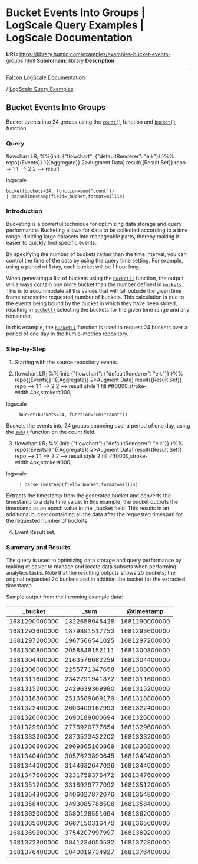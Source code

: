 # Bucket Events Into Groups | LogScale Query Examples | LogScale Documentation

**URL:** https://library.humio.com/examples/examples-bucket-events-groups.html
**Subdomain:** library
**Description:** 

---

[Falcon LogScale Documentation](https://library.humio.com)

/ [LogScale Query Examples](examples.html)

## Bucket Events Into Groups

Bucket events into 24 groups using the [`count()`](https://library.humio.com/data-analysis/functions-count.html) function and [`bucket()`](https://library.humio.com/data-analysis/functions-bucket.html) function 

### Query

flowchart LR; %%{init: {"flowchart": {"defaultRenderer": "elk"}} }%% repo{{Events}} 1{{Aggregate}} 2>Augment Data] result{{Result Set}} repo --> 1 1 --> 2 2 --> result

logscale
    
    
    bucket(buckets=24, function=sum("count"))
    | parseTimestamp(field=_bucket,format=millis)

### Introduction

Bucketing is a powerful technique for optimizing data storage and query performance. Bucketing allows for data to be collected according to a time range, dividing large datasets into manageable parts, thereby making it easier to quickly find specific events. 

By specifying the number of buckets rather than the time interval, you can control the time of the data by using the query time setting. For example, using a period of 1 day, each bucket will be 1 hour long. 

When generating a list of buckets using the [`bucket()`](https://library.humio.com/data-analysis/functions-bucket.html) function, the output will always contain one more bucket than the number defined in [_`buckets`_](https://library.humio.com/data-analysis/functions-bucket.html#query-functions-bucket-buckets). This is to accommodate all the values that will fall outside the given time frame across the requested number of buckets. This calculation is due to the events being bound by the bucket in which they have been stored, resulting in [`bucket()`](https://library.humio.com/data-analysis/functions-bucket.html) selecting the buckets for the given time range and any remainder. 

In this example, the [`bucket()`](https://library.humio.com/data-analysis/functions-bucket.html) function is used to request 24 buckets over a period of one day in the [humio-metrics](https://library.humio.com/logscale-repo-schema/logscale-repo-schema-humio-metrics.html) repository. 

### Step-by-Step

  1. Starting with the source repository events.

  2. flowchart LR; %%{init: {"flowchart": {"defaultRenderer": "elk"}} }%% repo{{Events}} 1{{Aggregate}} 2>Augment Data] result{{Result Set}} repo --> 1 1 --> 2 2 --> result style 1 fill:#ff0000,stroke-width:4px,stroke:#000;

logscale
         
         bucket(buckets=24, function=sum("count"))

Buckets the events into 24 groups spanning over a period of one day, using the [`sum()`](https://library.humio.com/data-analysis/functions-sum.html) function on the count field. 

  3. flowchart LR; %%{init: {"flowchart": {"defaultRenderer": "elk"}} }%% repo{{Events}} 1{{Aggregate}} 2>Augment Data] result{{Result Set}} repo --> 1 1 --> 2 2 --> result style 2 fill:#ff0000,stroke-width:4px,stroke:#000;

logscale
         
         | parseTimestamp(field=_bucket,format=millis)

Extracts the timestamp from the generated bucket and converts the timestamp to a date time value. In this example, the bucket outputs the timestamp as an epoch value in the _bucket field. This results in an additional bucket containing all the data after the requested timespan for the requested number of buckets. 

  4. Event Result set.




### Summary and Results

The query is used to optimizing data storage and query performance by making et easier to manage and locate data subsets when performing analytics tasks. Note that the resulting outputs shows 25 buckets; the original requested 24 buckets and in addition the bucket for the extracted timestamp. 

Sample output from the incoming example data: 

_bucket| _sum| @timestamp  
---|---|---  
1681290000000| 1322658945428| 1681290000000  
1681293600000| 1879891517753| 1681293600000  
1681297200000| 1967566541025| 1681297200000  
1681300800000| 2058848152111| 1681300800000  
1681304400000| 2163576682259| 1681304400000  
1681308000000| 2255771347658| 1681308000000  
1681311600000| 2342791941872| 1681311600000  
1681315200000| 2429639369980| 1681315200000  
1681318800000| 2516589869179| 1681318800000  
1681322400000| 2603409167993| 1681322400000  
1681326000000| 2690189000694| 1681326000000  
1681329600000| 2776920777654| 1681329600000  
1681333200000| 2873523432202| 1681333200000  
1681336800000| 2969865160869| 1681336800000  
1681340400000| 3057623890645| 1681340400000  
1681344000000| 3144632647026| 1681344000000  
1681347600000| 3231759376472| 1681347600000  
1681351200000| 3318929777092| 1681351200000  
1681354800000| 3406027872076| 1681354800000  
1681358400000| 3493085788508| 1681358400000  
1681362000000| 3580128551694| 1681362000000  
1681365600000| 3667150316470| 1681365600000  
1681369200000| 3754207997997| 1681369200000  
1681372800000| 3841234050532| 1681372800000  
1681376400000| 1040019734927| 1681376400000

